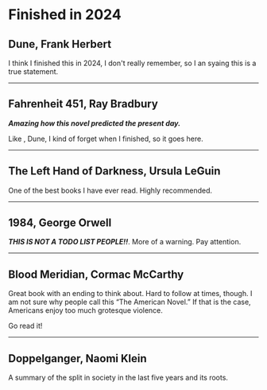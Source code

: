 # Finished in 2024

## **Dune**, Frank Herbert

I think I finished this in 2024, I don't really remember, so I an syaing this is
a true statement.

---

## **Fahrenheit 451**, Ray Bradbury

***Amazing how this novel predicted the present day.***

Like , Dune, I kind of forget when I finished, so it goes here.

---

## **The Left Hand of Darkness**, Ursula LeGuin

One of the best books I have ever read. Highly recommended.

---

## **1984**, George Orwell

***THIS IS NOT A TODO LIST PEOPLE!!***. More of a warning. Pay attention.

---

## Blood Meridian, Cormac McCarthy

Great book with an ending to think about. Hard to follow at times, though. I am not
sure why people call this “The American Novel.” If that is the case, Americans enjoy
too much grotesque violence.

Go read it!

---

## Doppelganger, Naomi Klein

A summary of the split in society in the last five years and its roots.
